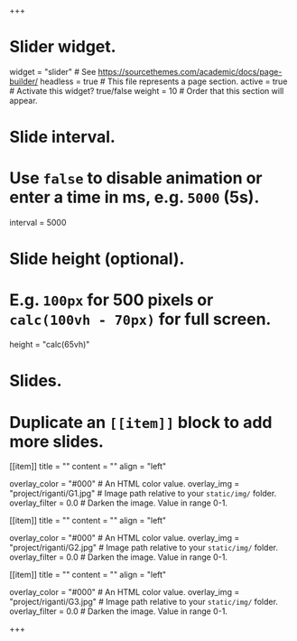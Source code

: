 +++
# Slider widget.
widget = "slider"  # See https://sourcethemes.com/academic/docs/page-builder/
headless = true  # This file represents a page section.
active = true  # Activate this widget? true/false
weight = 10  # Order that this section will appear.

# Slide interval.
# Use `false` to disable animation or enter a time in ms, e.g. `5000` (5s).
interval = 5000

# Slide height (optional).
# E.g. `100px` for 500 pixels or `calc(100vh - 70px)` for full screen.
height = "calc(65vh)"

# Slides.
# Duplicate an `[[item]]` block to add more slides.

[[item]]
  title = ""
  content = ""
  align = "left"

  overlay_color = "#000"  # An HTML color value.
  overlay_img = "project/riganti/G1.jpg"  # Image path relative to your `static/img/` folder.
  overlay_filter = 0.0  # Darken the image. Value in range 0-1.


[[item]]
  title = ""
  content = ""
  align = "left"

  overlay_color = "#000"  # An HTML color value.
  overlay_img = "project/riganti/G2.jpg"  # Image path relative to your `static/img/` folder.
  overlay_filter = 0.0  # Darken the image. Value in range 0-1.
 

[[item]]
  title = ""
  content = ""
  align = "left"

  overlay_color = "#000"  # An HTML color value.
  overlay_img = "project/riganti/G3.jpg"  # Image path relative to your `static/img/` folder.
  overlay_filter = 0.0  # Darken the image. Value in range 0-1.
 
  

+++
